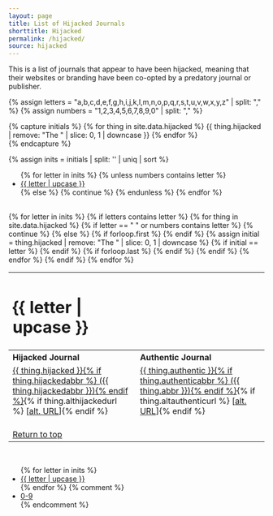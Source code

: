 ```yaml
---
layout: page
title: List of Hijacked Journals
shorttitle: Hijacked
permalink: /hijacked/
source: hijacked
---
```


This is a list of journals that appear to have been hijacked, meaning that their websites or branding have been co-opted by a predatory journal or publisher. 

{% assign letters = "a,b,c,d,e,f,g,h,i,j,k,l,m,n,o,p,q,r,s,t,u,v,w,x,y,z" | split: "," %}
{% assign numbers = "1,2,3,4,5,6,7,8,9,0" | split: "," %}

{% capture initials %}
  {% for thing in site.data.hijacked %}
    {{ thing.hijacked | remove: "The " | slice: 0, 1 | downcase }}
  {% endfor %}  
{% endcapture %}

{% assign inits = initials | split: '' | uniq | sort %}

<ul class="listpage">
{% for letter in inits %}
  {% unless numbers contains letter %}
<li><a href="#{{ letter | upcase }}">{{ letter | upcase }}</a></li>
  {% else %}
    {% continue %}
  {% endunless %}
{% endfor %}
</ul>
<br/>

<table class="2col">
{% for letter in inits %}
{% if letters contains letter %}
  {% for thing in site.data.hijacked %}
  {% if letter == " " or numbers contains letter %}
    {% continue %}
  {% else %}
    {% if forloop.first %}
<tr>
  <th style="text-align:left"><h1 id="{{ letter | upcase }}">{{ letter | upcase }}</h1></th>
</tr>
<tr>
  <th style="text-align:left">Hijacked Journal</th>
  <th style="text-align:left">Authentic Journal</th>
</tr>
    {% endif %}
    {% assign initial = thing.hijacked | remove: "The " | slice: 0, 1 | downcase %}
    {% if initial == letter %}
<tr>
  <td><a href="{{ thing.hijackedurl }}" target="_blank">{{ thing.hijacked }}{% if thing.hijackedabbr %}&nbsp;({{ thing.hijackedabbr }}){% endif %}</a>{% if thing.althijackedurl %}&nbsp;[<a href="{{ thing.althijackedurl }}" target="_blank">alt. URL</a>]{% endif %}</td>
  <td><a href="{{ thing.authenticurl }}" target="_blank">{{ thing.authentic }}{% if thing.authenticabbr %}&nbsp;({{ thing.abbr }}){% endif %}</a>{% if thing.altauthenticurl %}&nbsp;[<a href="{{ thing.altauthenticurl }}" target="_blank">alt. URL</a>]{% endif %}</td>
</tr>
    {% endif %}
    {% if forloop.last %}
<tr>
  <td>
    <br/>
    <a href="#">Return to top</a>
  </td>
</tr>
    {% endif %}
{% endif %}
  {% endfor %}
{% endif %}
{% endfor %}
</table>
<br/>
<ul class="listpage">
{% for letter in inits %}
<li><a href="#{{ letter | upcase }}">{{ letter | upcase }}</a></li>
{% endfor %}
{% comment %}<li><a href="#0-9">0-9</a></li>{% endcomment %}
</ul>
